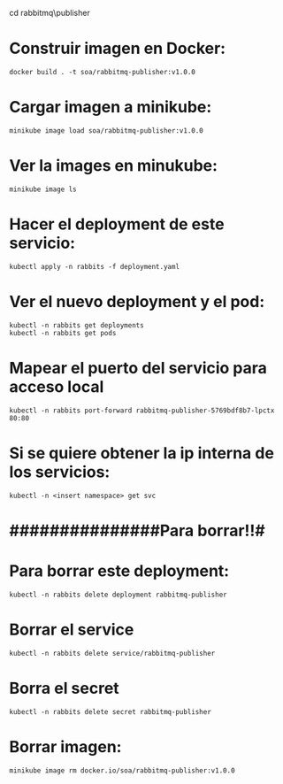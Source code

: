 cd rabbitmq\publisher

# Construir imagen en Docker:
    docker build . -t soa/rabbitmq-publisher:v1.0.0

# Cargar imagen a minikube:
    minikube image load soa/rabbitmq-publisher:v1.0.0

# Ver la images en minukube:
    minikube image ls

# Hacer el deployment de este servicio:
    kubectl apply -n rabbits -f deployment.yaml

# Ver el nuevo deployment y el pod:
    kubectl -n rabbits get deployments
    kubectl -n rabbits get pods

# Mapear el puerto del servicio para acceso local
    kubectl -n rabbits port-forward rabbitmq-publisher-5769bdf8b7-lpctx  80:80

# Si se quiere obtener la ip interna de los servicios:
    kubectl -n <insert namespace> get svc


# ###############Para borrar!!#
# Para borrar este deployment:
    kubectl -n rabbits delete deployment rabbitmq-publisher

# Borrar el service
    kubectl -n rabbits delete service/rabbitmq-publisher
# Borra el secret 
    kubectl -n rabbits delete secret rabbitmq-publisher
# Borrar imagen:
    minikube image rm docker.io/soa/rabbitmq-publisher:v1.0.0
